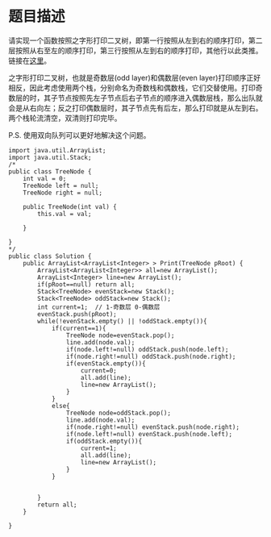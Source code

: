 # 题目描述
请实现一个函数按照之字形打印二叉树，即第一行按照从左到右的顺序打印，第二层按照从右至左的顺序打印，第三行按照从左到右的顺序打印，其他行以此类推。 链接在[这里](https://www.nowcoder.com/practice/91b69814117f4e8097390d107d2efbe0?tpId=13&tqId=11212&tPage=1&rp=1&ru=/ta/coding-interviews&qru=/ta/coding-interviews/question-ranking)。

之字形打印二叉树，也就是奇数层(odd layer)和偶数层(even layer)打印顺序正好相反，因此考虑使用两个栈，分别命名为奇数栈和偶数栈，它们交替使用。打印奇数层的时，其子节点按照先左子节点后右子节点的顺序进入偶数层栈，那么出队就会是从右向左；反之打印偶数层时，其子节点先有后左，那么打印就是从左到右。两个栈轮流清空，双清则打印完毕。

P.S. 使用双向队列可以更好地解决这个问题。
```
import java.util.ArrayList;
import java.util.Stack;
/*
public class TreeNode {
    int val = 0;
    TreeNode left = null;
    TreeNode right = null;

    public TreeNode(int val) {
        this.val = val;

    }

}
*/
public class Solution {
    public ArrayList<ArrayList<Integer> > Print(TreeNode pRoot) {
        ArrayList<ArrayList<Integer>> all=new ArrayList();
        ArrayList<Integer> line=new ArrayList();
        if(pRoot==null) return all;
        Stack<TreeNode> evenStack=new Stack();
        Stack<TreeNode> oddStack=new Stack();
        int current=1;  // 1-奇数层 0-偶数层
        evenStack.push(pRoot);
        while(!evenStack.empty() || !oddStack.empty()){
            if(current==1){
                TreeNode node=evenStack.pop();
                line.add(node.val);
                if(node.left!=null) oddStack.push(node.left);
                if(node.right!=null) oddStack.push(node.right);
                if(evenStack.empty()){
                    current=0;
                    all.add(line);
                    line=new ArrayList();
                }
            }
            else{
                TreeNode node=oddStack.pop();
                line.add(node.val);
                if(node.right!=null) evenStack.push(node.right);
                if(node.left!=null) evenStack.push(node.left);
                if(oddStack.empty()){
                    current=1;
                    all.add(line);
                    line=new ArrayList();
                }
            }
            
            
        }
        return all;
    }

}
```